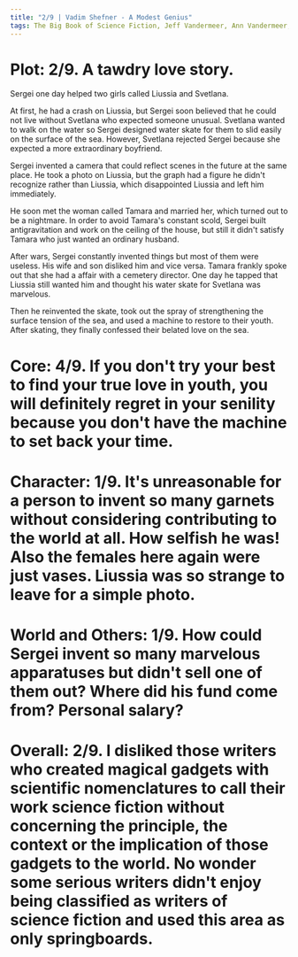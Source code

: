```yaml
---
title: "2/9 | Vadim Shefner - A Modest Genius"
tags: The Big Book of Science Fiction, Jeff Vandermeer, Ann Vandermeer, short story, novelette, science fiction, 1915-2002, 1969
---
```


# Plot: 2/9. A tawdry love story.
Sergei one day helped two girls called Liussia and Svetlana. 

At first, he had a crash on Liussia, but Sergei soon believed that he could not live without Svetlana who expected someone unusual. Svetlana wanted to walk on the water so Sergei designed water skate for them to slid easily on the surface of the sea. However, Svetlana rejected Sergei because she expected a more extraordinary boyfriend.

Sergei invented a camera that could reflect scenes in the future at the same place. He took a photo on Liussia, but the graph had a figure he didn't recognize rather than Liussia, which disappointed Liussia and left him immediately.

He soon met the woman called Tamara and married her, which turned out to be a nightmare. In order to avoid Tamara's constant scold, Sergei built antigravitation and work on the ceiling of the house, but still it didn't satisfy Tamara who just wanted an ordinary husband.

After wars, Sergei constantly invented things but most of them were useless. His wife and son disliked him and vice versa. Tamara frankly spoke out that she had a affair with a cemetery director. One day he tapped that Liussia still wanted him and thought his water skate for Svetlana was marvelous.

Then he reinvented the skate, took out the spray of strengthening the surface tension of the sea, and used a machine to restore to their youth. After skating, they finally confessed their belated love on the sea.


# Core: 4/9. If you don't try your best to find your true love in youth, you will definitely regret in your senility because you don't have the machine to set back your time.



# Character: 1/9. It's unreasonable for a person to invent so many garnets without considering contributing to the world at all. How selfish he was! Also the females here again were just vases. Liussia was so strange to leave for a simple photo.



# World and Others: 1/9. How could Sergei invent so many marvelous apparatuses but didn't sell one of them out? Where did his fund come from? Personal salary?



# Overall: 2/9. I disliked those writers who created magical gadgets with scientific  nomenclatures to call their work science fiction without concerning the principle, the context or the implication of those gadgets to the world. No wonder some serious writers didn't enjoy being classified as writers of science fiction and used this area as only springboards.
